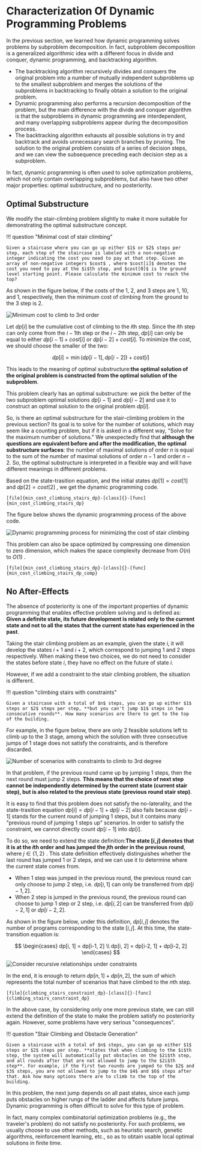 # Characterization Of Dynamic Programming Problems

In the previous section, we learned how dynamic programming solves problems by subproblem decomposition. In fact, subproblem decomposition is a generalized algorithmic idea with a different focus in divide and conquer, dynamic programming, and backtracking algorithm.

- The backtracking algorithm recursively divides and conquers the original problem into a number of mutually independent subproblems up to the smallest subproblem and merges the solutions of the subproblems in backtracking to finally obtain a solution to the original problem.
- Dynamic programming also performs a recursion decomposition of the problem, but the main difference with the divide and conquer algorithm is that the subproblems in dynamic programming are interdependent, and many overlapping subproblems appear during the decomposition process.
- The backtracking algorithm exhausts all possible solutions in try and backtrack and avoids unnecessary search branches by pruning. The solution to the original problem consists of a series of decision steps, and we can view the subsequence preceding each decision step as a subproblem.

In fact, dynamic programming is often used to solve optimization problems, which not only contain overlapping subproblems, but also have two other major properties: optimal substructure, and no posteriority.

## Optimal Substructure

We modify the stair-climbing problem slightly to make it more suitable for demonstrating the optimal substructure concept.

!!! question "Minimal cost of stair climbing"

    Given a staircase where you can go up either $1$ or $2$ steps per step, each step of the staircase is labeled with a non-negative integer indicating the cost you need to pay at that step. Given an array of non-negative integers $cost$ , where $cost[i]$ denotes the cost you need to pay at the $i$th step, and $cost[0]$ is the ground level starting point. Please calculate the minimum cost to reach the top?

As shown in the figure below, if the costs of the $1$, $2$, and $3$ steps are $1$, $10$, and $1$, respectively, then the minimum cost of climbing from the ground to the $3$ step is $2$.

![Minimum cost to climb to 3rd order](dp_problem_features.assets/min_cost_cs_example.png)

Let $dp[i]$ be the cumulative cost of climbing to the $i$th step. Since the $i$th step can only come from the $i - 1$th step or the $i - 2$th step, $dp[i]$ can only be equal to either $dp[i - 1] + cost[i]$ or $dp[i - 2] + cost[i]$. To minimize the cost, we should choose the smaller of the two:

$$
dp[i] = \min(dp[i-1], dp[i-2]) + cost[i]
$$

This leads to the meaning of optimal substructure:**the optimal solution of the original problem is constructed from the optimal solution of the subproblem**.

This problem clearly has an optimal substructure: we pick the better of the two subproblem optimal solutions $dp[i-1]$ and $dp[i-2]$ and use it to construct an optimal solution to the original problem $dp[i]$.

So, is there an optimal substructure for the stair-climbing problem in the previous section? Its goal is to solve for the number of solutions, which may seem like a counting problem, but if it is asked in a different way, "Solve for the maximum number of solutions." We unexpectedly find that **although the questions are equivalent before and after the modification, the optimal substructure surfaces**: the number of maximal solutions of order $n$ is equal to the sum of the number of maximal solutions of order $n-1$ and order $n-2$. So, the optimal substructure is interpreted in a flexible way and will have different meanings in different problems.

Based on the state-trasition equation, and the initial states $dp[1] = cost[1]$ and $dp[2] = cost[2]$ , we get the dynamic programming code.

```src
[file]{min_cost_climbing_stairs_dp}-[class]{}-[func]{min_cost_climbing_stairs_dp}
```

The figure below shows the dynamic programming process of the above code.

![Dynamic programming process for minimizing the cost of stair climbing](dp_problem_features.assets/min_cost_cs_dp.png)

This problem can also be space optimized by compressing one dimension to zero dimension, which makes the space complexity decrease from $O(n)$ to $O(1)$ .

```src
[file]{min_cost_climbing_stairs_dp}-[class]{}-[func]{min_cost_climbing_stairs_dp_comp}
```

## No After-Effects

The absence of posteriority is one of the important properties of dynamic programming that enables effective problem solving and is defined as: **Given a definite state, its future development is related only to the current state and not to all the states that the current state has experienced in the past**.

Taking the stair climbing problem as an example, given the state $i$, it will develop the states $i+1$ and $i+2$, which correspond to jumping $1$ and $2$ steps respectively. When making these two choices, we do not need to consider the states before state $i$, they have no effect on the future of state $i$.

However, if we add a constraint to the stair climbing problem, the situation is different.

!!! question "climbing stairs with constraints"

    Given a staircase with a total of $n$ steps, you can go up either $1$ steps or $2$ steps per step, **but you can't jump $1$ steps in two consecutive rounds**. How many scenarios are there to get to the top of the building.

For example, in the figure below, there are only $2$ feasible solutions left to climb up to the $3$ stage, among which the solution with three consecutive jumps of $1$ stage does not satisfy the constraints, and is therefore discarded.

![Number of scenarios with constraints to climb to 3rd degree](dp_problem_features.assets/climbing_stairs_constraint_example.png)

In that problem, if the previous round came up by jumping $1$ steps, then the next round must jump $2$ steps. **This means that the choice of next step cannot be independently determined by the current state (current stair step), but is also related to the previous state (previous round stair step)**.

It is easy to find that this problem does not satisfy the no-laterality, and the state-trasition equation $dp[i] = dp[i-1] + dp[i-2]$ also fails because $dp[i-1]$ stands for the current round of jumping $1$ steps, but it contains many "previous round of jumping $1$ steps up" scenarios. In order to satisfy the constraint, we cannot directly count $dp[i-1]$ into $dp[i]$.

To do so, we need to extend the state definition:**The state $[i, j]$ denotes that it is at the $i$th order and has jumped the $j$th order in the previous round**, where $j \in \{1, 2\}$ . This state definition effectively distinguishes whether the last round has jumped $1$ or $2$ steps, and we can use it to determine where the current state comes from.

- When $1$ step was jumped in the previous round, the previous round can only choose to jump $2$ step, i.e. $dp[i, 1]$ can only be transferred from $dp[i-1, 2]$.
- When $2$ step is jumped in the previous round, the previous round can choose to jump $1$ step or $2$ step, i.e. $dp[i, 2]$ can be transferred from $dp[i-2, 1]$ or $dp[i-2, 2]$.

As shown in the figure below, under this definition, $dp[i, j]$ denotes the number of programs corresponding to the state $[i, j]$. At this time, the state-transition equation is:

$$
\begin{cases}
dp[i, 1] = dp[i-1, 2] \\
dp[i, 2] = dp[i-2, 1] + dp[i-2, 2]
\end{cases}
$$

![Consider recursive relationships under constraints](dp_problem_features.assets/climbing_stairs_constraint_state_transfer.png)

In the end, it is enough to return $dp[n, 1] + dp[n, 2]$, the sum of which represents the total number of scenarios that have climbed to the $n$th step.

```src
[file]{climbing_stairs_constraint_dp}-[class]{}-[func]{climbing_stairs_constraint_dp}
```

In the above case, by considering only one more previous state, we can still extend the definition of the state to make the problem satisfy no posteriority again. However, some problems have very serious "consequences".

!!! question "Stair Climbing and Obstacle Generation"

    Given a staircase with a total of $n$ steps, you can go up either $1$ steps or $2$ steps per step. **states that when climbing to the $i$th step, the system will automatically put obstacles on the $2i$th step, and all rounds after that are not allowed to jump to the $2i$th step**. For example, if the first two rounds are jumped to the $2$ and $3$ steps, you are not allowed to jump to the $4$ and $6$ steps after that. Ask how many options there are to climb to the top of the building.

In this problem, the next jump depends on all past states, since each jump puts obstacles on higher rungs of the ladder and affects future jumps. Dynamic programming is often difficult to solve for this type of problem.

In fact, many complex combinatorial optimization problems (e.g., the traveler's problem) do not satisfy no posteriority. For such problems, we usually choose to use other methods, such as heuristic search, genetic algorithms, reinforcement learning, etc., so as to obtain usable local optimal solutions in finite time.
